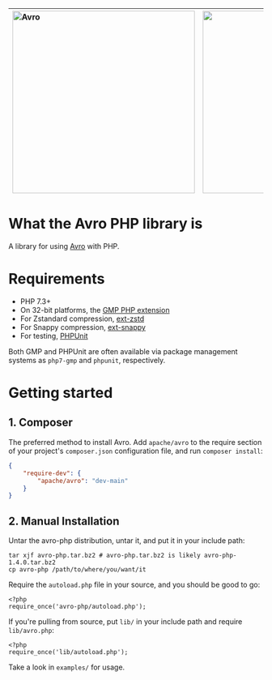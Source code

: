 | [<img src="https://www.apache.org/logos/res/avro/default.png" width="360" alt="Avro"/>](https://github.com/apache/avro) | [<img src="https://projects.apache.org/images/asf_logo.png" width="360" alt="Avro"/>](https://github.com/apache/avro) |
|:-----|-----:|

What the Avro PHP library is
============================

A library for using [Avro](https://avro.apache.org/) with PHP.

Requirements
============
 * PHP 7.3+
 * On 32-bit platforms, the [GMP PHP extension](https://php.net/gmp)
 * For Zstandard compression, [ext-zstd](https://github.com/kjdev/php-ext-zstd)
 * For Snappy compression, [ext-snappy](https://github.com/kjdev/php-ext-snappy)
 * For testing, [PHPUnit](https://www.phpunit.de/)

Both GMP and PHPUnit are often available via package management
systems as `php7-gmp` and `phpunit`, respectively.


Getting started
===============

## 1. Composer

The preferred method to install Avro. Add `apache/avro` to the require section of
your project's `composer.json` configuration file, and run `composer install`:
```json
{
    "require-dev": {
        "apache/avro": "dev-main"
    }
}
```

## 2. Manual Installation

Untar the avro-php distribution, untar it, and put it in your include path:

    tar xjf avro-php.tar.bz2 # avro-php.tar.bz2 is likely avro-php-1.4.0.tar.bz2
    cp avro-php /path/to/where/you/want/it

Require the `autoload.php` file in your source, and you should be good to go:

    <?php
    require_once('avro-php/autoload.php');

If you're pulling from source, put `lib/` in your include path and require `lib/avro.php`:

    <?php
    require_once('lib/autoload.php');

Take a look in `examples/` for usage.

